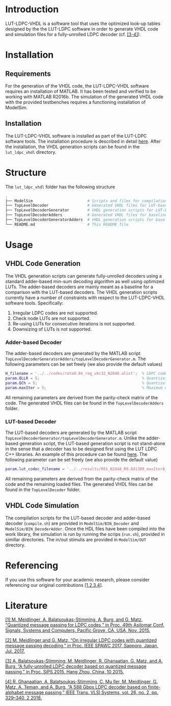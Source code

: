 # Introduction
LUT-LDPC-VHDL is a software tool that uses the optimized look-up tables designed by the the LUT-LDPC software in order to generate VHDL code and simulation files for a fully-unrolled LDPC decoder (cf. [[3-4]](#literature)).

# Installation

## Requirements
For the generation of the VHDL code, the LUT-LDPC-VHDL software requires an installation of MATLAB. It has been tested and verified to be working with MATLAB R2016b. The simulation of the generated VHDL code with the provided testbenches requires a functioning installation of ModelSim.

## Installation
The LUT-LDPC-VHDL software is installed as part of the LUT-LDPC software tools. The installation procedure is described in detail [here](../lut_ldpc/blob/master/README.md#installation). After the installation, the VHDL generation scripts can be found in the `lut_ldpc_vhdl` directory.

# Structure
The `lut_ldpc_vhdl` folder has the following structure
``` bash
.
├── ModelSim                        # Scripts and files for compilation and simulation with ModelSim
├── TopLevelDecoder                 # Generated VHDL files for LUT-based decoder
├── TopLevelDecoderGenerator        # VHDL generation scripts for LUT-based decoder
├── TopLevelDecoderAdders           # Generated VHDL files for baseline adder-based decoder
├── TopLevelDecoderGeneratorAdders  # VHDL generation scripts for baseline adder-based decoder
└── README.md                       # This README file
```

# Usage

## VHDL Code Generation
The VHDL generation scripts can generate fully-unrolled decoders using a standard adder-based min-sum decoding algorithm as well using optimized LUTs. The adder-based decoders are mainly meant as a baseline for a comparison with the LUT-based decoders. The VHDL generation scripts currently have a number of constraints with respect to the LUT-LDPC-VHDL software tools. Specifically:

1. Irregular LDPC codes are not supported.
2. Check node LUTs are not supported.
3. Re-using LUTs for consecutive iterations is not supported.
4. Downsizing of LUTs is not supported.

### Adder-based Decoder
The adder-based decoders are generated by the MATLAB script `TopLevelDecoderGeneratorAdders/topLevelDecoderGenerator.m`. The following parameters can be set freely (we also provide the default values)
```matlab
H_filename = '../../codes/rate0.84_reg_v6c32_N2048.alist';  % LDPC code parity-check matrix in alist format
param.QLLR = 5;                                             % Quantization bit-width for internal LLRs
param.QCh = 5;                                              % Quantization bit-width for channel LLRs
param.maxIter = 5;                                          % Maximum number of decoding iterations
```
All remaining parameters are derived from the parity-check matrix of the code. The generated VHDL files can be found in the `TopLevelDecoderAdders` folder.

### LUT-based Decoder
The LUT-based decoders are generated by the MATLAB script `TopLevelDecoderGenerator/topLevelDecoderGenerator.m`. Unlike the adder-based generation script, the LUT-based generation script is not stand-alone in the sense that a decoder has to be designed first using the LUT LDPC C++ libraries. An example of this procedure can be found  [here](../lut_ldpc/README.md#designing-lut-decoders-and-testing-bit-error-rate-performance). The following parameter can be set freely (we also provide the default value)
```matlab
param.lut_codec_filename = '../../results/RES_N2048_R0.841309_maxIter8_zcw1_frames100_minLUT/lut_codec.it';  % Codec filename generated by the C++ program
```
All remaining parameters are derived from the parity-check matrix of the code and the remaining loaded files. The generated VHDL files can be found in the `TopLevelDecoder` folder.

## VHDL Code Simulation
The compilation scripts for the LUT-based decoder and adder-based decoder (`compile.sh`) are provided in `ModelSim/BIN_Decoder` and `ModelSim/BIN_DecoderAdder`. Once the HDL files have been compiled into the work library, the simulation is run by running the scrips (`run.sh`), provided in simillar directories.
The in/out stimulis are provided in `ModelSim/OUT` directory.

# Referencing
If you use this software for your academic research, please consider referencing our original contributions [[1,2,3,4]](#literature).

# Literature
[[1] M. Meidlinger, A. Balatsoukas-Stimming, A. Burg, and G. Matz, “Quantized message passing for LDPC codes,” in Proc. 49th Asilomar Conf. Signals, Systems and Computers, Pacific Grove, CA, USA, Nov. 2015.](http://ieeexplore.ieee.org/document/7421419/)

[[2] M. Meidlinger and G. Matz, “On irregular LDPC codes with quantized message passing decoding,” in Proc. IEEE SPAWC 2017, Sapporo, Japan, Jul. 2017.
](http://ieeexplore.ieee.org/document/8227780/)

[[3]  A. Balatsoukas-Stimming, M. Meidlinger, R. Ghanaatian, G. Matz, and A. Burg, “A fully-unrolled LDPC decoder based on quantized message passing,” in Proc. SiPS 2015, Hang Zhou, China, 10 2015.
](http://ieeexplore.ieee.org/abstract/document/7345024/)

[[4] R. Ghanaatian, A. Balatsoukas-Stimming, C. Mu ̈ller, M. Meidlinger, G. Matz, A. Teman, and A. Burg, “A 588 Gbps LDPC decoder based on finite-alphabet message passing,” IEEE Trans. VLSI Systems, vol. 26, no. 2, pp. 329–340, 2 2018.
](http://ieeexplore.ieee.org/document/8113527/)

